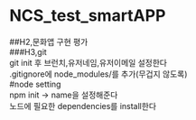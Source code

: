 # NCS_test_smartAPP
##H2,문화앱 구현 평가</br>
###H3,git</br>
  git init 후 브런치,유저네임,유저이메일 설정한다</br>
  .gitignore에 node_modules/를 추가(무겁지 않도록)</br>
#node setting</br>
  npm init -> name을 설정해준다</br>
  노드에 필요한 dependencies를 install한다</br>
  
  

